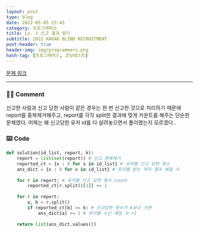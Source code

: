 ```yaml
---
layout: post
type: blog
date: 2022-05-05 23:43
category: 프로그래머스
title: Lv. 1 신고 결과 받기
subtitle: 2022 KAKAO BLIND RECRUITMENT
post-header: true
header-img: img/programmers.png
hash-tag: [프로그래머스, 코딩테스트]
---
```

[문제 링크](https://programmers.co.kr/learn/courses/30/lessons/92334)

---

### ✍🏻 Comment
신고한 사람과 신고 당한 사람이 같은 경우는 한 번 신고한 것으로 처리하기 때문에 report를 중복제거해주고, report를 각각 split한 결과에 맞게 카운트를 해주는 단순한 문제였다. 어제는 왜 신고당한 유저 id를 다 살려놓으면서 풀이했는지 모르겠다..

### ⌨️ Code
```python
def solution(id_list, report, k):
    report = list(set(report)) # 신고 중복제거
    reported_ct = {x : 0 for x in id_list} # 유저별 신고 당한 횟수
    ans_dict = {x : 0 for x in id_list} # 유저별 받는 처리 결과 메일 수
    
    for r in report: # 유저별 신고 당한 횟수 count
        reported_ct[r.split()[1]] += 1
    
    for r in report:
        a, b = r.split()
        if reported_ct[b] >= k: # 신고당한 횟수가 k보다 크면
            ans_dict[a] += 1 # 유저별 수신 메일 수 +1
        
    return list(ans_dict.values())
```